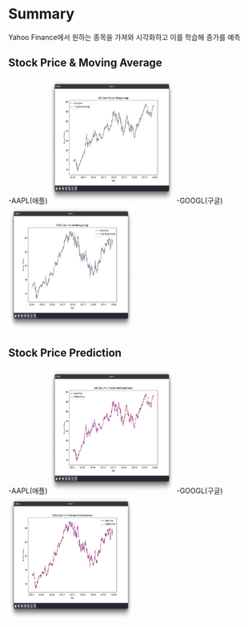 # Summary
Yahoo Finance에서 원하는 종목을 가져와 시각화하고 이를 학습해 종가를 예측

## Stock Price & Moving Average
-AAPL(애플)
  <img src='./Example/Stock Price & Moving Average.png' width='250px' height='250px'/>
-GOOGL(구글)
  <img src='./Example/GOOGL_1.png' width='250px' height='250px'/>

## Stock Price Prediction
-AAPL(애플)
  <img src='./Example/Stock Price Prediction.png' width='250px' height='250px'/>
-GOOGL(구글)
  <img src='./Example/GOOGL_2.png' width='250px' height='250px'/>
